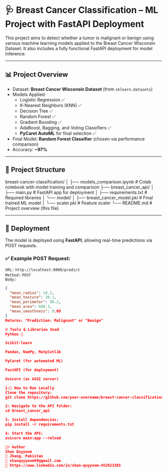 # 🩺 Breast Cancer Classification – ML Project with FastAPI Deployment

This project aims to detect whether a tumor is malignant or benign using various machine learning models applied to the Breast Cancer Wisconsin Dataset. It also includes a fully functional FastAPI deployment for model inference.

---

## 📊 Project Overview

- Dataset: **Breast Cancer Wisconsin Dataset** (from `sklearn.datasets`)
- Models Applied:
  - Logistic Regression ✅
  - K-Nearest Neighbors (KNN) ✅
  - Decision Tree ✅
  - Random Forest ✅
  - Gradient Boosting ✅
  - AdaBoost, Bagging, and Voting Classifiers ✅
  - **PyCaret AutoML** for final selection ✅
- Final Model: **Random Forest Classifier** (chosen via performance comparison)
- Accuracy: **~97%**

---

## 📁 Project Structure

breast-cancer-classification/
│
├── models_comparison.ipynb # Colab notebook with model training and comparison
├── breast_cancer_api/
│ ├── main.py # FastAPI app for deployment
│ ├── requirements.txt # Required libraries
│ └── model/
│ ├── breast_cancer_model.pkl # Final trained ML model
│ └── scaler.pkl # Feature scaler
└── README.md # Project overview (this file)


---

## 🚀 Deployment

The model is deployed using **FastAPI**, allowing real-time predictions via POST requests.

### ✅ Example POST Request:

`URL:` `http://localhost:8000/predict`  
`Method:` `POST`  
`Body:`

```json
{
  "mean_radius": 14.2,
  "mean_texture": 20.1,
  "mean_perimeter": 90.2,
  "mean_area": 600.3,
  "mean_smoothness": 0.09
}
Returns: "Prediction: Malignant" or "Benign"

💡 Tools & Libraries Used
Python 🐍

Scikit-learn

Pandas, NumPy, Matplotlib

PyCaret (for automated ML)

FastAPI (for deployment)

Uvicorn (as ASGI server)

1:📌 How to Run Locally
Clone the repository:
git clone https://github.com/your-username/breast-cancer-classification.git

2: Navigate to the API folder:
cd breast_cancer_api

3: Install dependencies:
pip install -r requirements.txt

4: Start the API:
uvicorn main:app --reload

🙋‍♂️ Author
Shan Quyyoom
📍 Jhang, Pakistan
📧 shanquyyoom99@gmail.com
🔗 https://www.linkedin.com/in/shan-quyyoom-452923365
